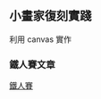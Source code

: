 ## 小畫家復刻實踐

利用 canvas 實作

### 鐵人賽文章

[鐵人賽](https://ithelp.ithome.com.tw/users/20140465/ironman/4124)
